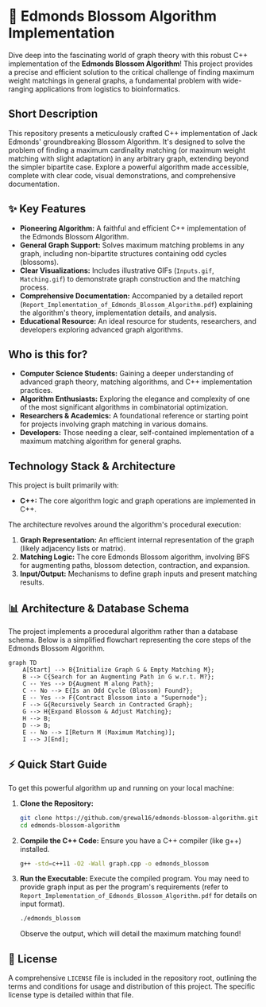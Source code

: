 # 🚀 Edmonds Blossom Algorithm Implementation

Dive deep into the fascinating world of graph theory with this robust C++ implementation of the **Edmonds Blossom Algorithm**! This project provides a precise and efficient solution to the critical challenge of finding maximum weight matchings in general graphs, a fundamental problem with wide-ranging applications from logistics to bioinformatics.

## Short Description

This repository presents a meticulously crafted C++ implementation of Jack Edmonds' groundbreaking Blossom Algorithm. It's designed to solve the problem of finding a maximum cardinality matching (or maximum weight matching with slight adaptation) in any arbitrary graph, extending beyond the simpler bipartite case. Explore a powerful algorithm made accessible, complete with clear code, visual demonstrations, and comprehensive documentation.

## ✨ Key Features

*   **Pioneering Algorithm:** A faithful and efficient C++ implementation of the Edmonds Blossom Algorithm.
*   **General Graph Support:** Solves maximum matching problems in any graph, including non-bipartite structures containing odd cycles (blossoms).
*   **Clear Visualizations:** Includes illustrative GIFs (`Inputs.gif`, `Matching.gif`) to demonstrate graph construction and the matching process.
*   **Comprehensive Documentation:** Accompanied by a detailed report (`Report_Implementation_of_Edmonds_Blossom_Algorithm.pdf`) explaining the algorithm's theory, implementation details, and analysis.
*   **Educational Resource:** An ideal resource for students, researchers, and developers exploring advanced graph algorithms.

## Who is this for?

*   **Computer Science Students:** Gaining a deeper understanding of advanced graph theory, matching algorithms, and C++ implementation practices.
*   **Algorithm Enthusiasts:** Exploring the elegance and complexity of one of the most significant algorithms in combinatorial optimization.
*   **Researchers & Academics:** A foundational reference or starting point for projects involving graph matching in various domains.
*   **Developers:** Those needing a clear, self-contained implementation of a maximum matching algorithm for general graphs.

## Technology Stack & Architecture

This project is built primarily with:

*   **C++:** The core algorithm logic and graph operations are implemented in C++.

The architecture revolves around the algorithm's procedural execution:
1.  **Graph Representation:** An efficient internal representation of the graph (likely adjacency lists or matrix).
2.  **Matching Logic:** The core Edmonds Blossom algorithm, involving BFS for augmenting paths, blossom detection, contraction, and expansion.
3.  **Input/Output:** Mechanisms to define graph inputs and present matching results.

## 📊 Architecture & Database Schema

The project implements a procedural algorithm rather than a database schema. Below is a simplified flowchart representing the core steps of the Edmonds Blossom Algorithm.

```mermaid
graph TD
    A[Start] --> B{Initialize Graph G & Empty Matching M};
    B --> C{Search for an Augmenting Path in G w.r.t. M?};
    C -- Yes --> D{Augment M along Path};
    C -- No --> E{Is an Odd Cycle (Blossom) Found?};
    E -- Yes --> F{Contract Blossom into a "Supernode"};
    F --> G{Recursively Search in Contracted Graph};
    G --> H{Expand Blossom & Adjust Matching};
    H --> B;
    D --> B;
    E -- No --> I[Return M (Maximum Matching)];
    I --> J[End];
```

## ⚡ Quick Start Guide

To get this powerful algorithm up and running on your local machine:

1.  **Clone the Repository:**
    ```bash
    git clone https://github.com/grewal16/edmonds-blossom-algorithm.git
    cd edmonds-blossom-algorithm
    ```

2.  **Compile the C++ Code:**
    Ensure you have a C++ compiler (like g++) installed.
    ```bash
    g++ -std=c++11 -O2 -Wall graph.cpp -o edmonds_blossom
    ```

3.  **Run the Executable:**
    Execute the compiled program. You may need to provide graph input as per the program's requirements (refer to `Report_Implementation_of_Edmonds_Blossom_Algorithm.pdf` for details on input format).
    ```bash
    ./edmonds_blossom
    ```
    Observe the output, which will detail the maximum matching found!

## 📜 License

A comprehensive `LICENSE` file is included in the repository root, outlining the terms and conditions for usage and distribution of this project. The specific license type is detailed within that file.
